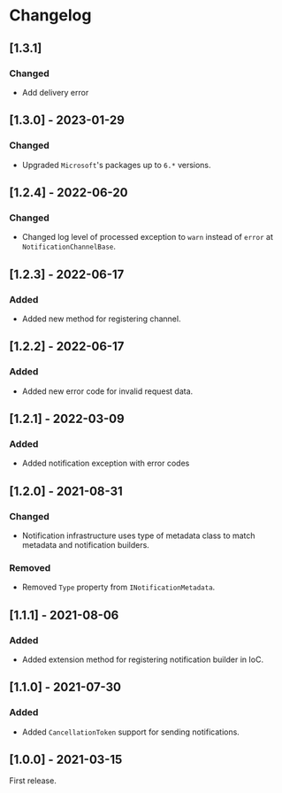 # Changelog

## [1.3.1] 

### Changed

- Add delivery error

## [1.3.0] - 2023-01-29

### Changed

- Upgraded `Microsoft`'s packages up to `6.*` versions.

## [1.2.4] - 2022-06-20

### Changed

- Changed log level of processed exception to `warn` instead of `error` at `NotificationChannelBase`. 

## [1.2.3] - 2022-06-17

### Added

- Added new method for registering channel.

## [1.2.2] - 2022-06-17

### Added

- Added new error code for invalid request data.

## [1.2.1] - 2022-03-09

### Added

- Added notification exception with error codes

## [1.2.0] - 2021-08-31

### Changed

- Notification infrastructure uses type of metadata class to match metadata and notification builders.

### Removed

- Removed `Type` property from `INotificationMetadata`.

## [1.1.1] - 2021-08-06

### Added

- Added extension method for registering notification builder in IoC.

## [1.1.0] - 2021-07-30

### Added

- Added `CancellationToken` support for sending notifications.

## [1.0.0] - 2021-03-15

First release.
